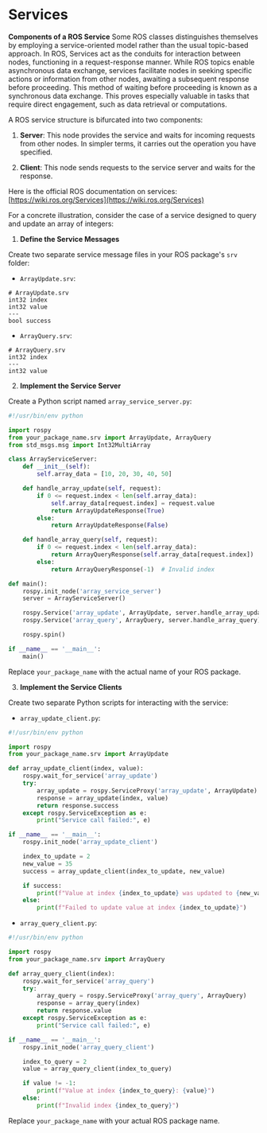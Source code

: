 # Services

**Components of a ROS Service**
Some ROS classes distinguishes themselves by employing a service-oriented model rather than the usual topic-based approach. In ROS, Services act as the conduits for interaction between nodes, functioning in a request-response manner. While ROS topics enable asynchronous data exchange, services facilitate nodes in seeking specific actions or information from other nodes, awaiting a subsequent response before proceeding. This method of waiting before proceeding is known as a synchronous data exchange. This proves especially valuable in tasks that require direct engagement, such as data retrieval or computations.

A ROS service structure is bifurcated into two components:

1. **Server**: This node provides the service and waits for incoming requests from other nodes. In simpler terms, it carries out the operation you have specified.

2. **Client**: This node sends requests to the service server and waits for the response.

Here is the official ROS documentation on services: [https://wiki.ros.org/Services](https://wiki.ros.org/Services)

For a concrete illustration, consider the case of a service designed to query and update an array of integers:

1. **Define the Service Messages**

Create two separate service message files in your ROS package's `srv` folder:

- `ArrayUpdate.srv`:

```
# ArrayUpdate.srv
int32 index
int32 value
---
bool success
```

- `ArrayQuery.srv`:
```
# ArrayQuery.srv
int32 index
---
int32 value
```

2. **Implement the Service Server**

Create a Python script named `array_service_server.py`:

```python
#!/usr/bin/env python

import rospy
from your_package_name.srv import ArrayUpdate, ArrayQuery
from std_msgs.msg import Int32MultiArray

class ArrayServiceServer:
    def __init__(self):
        self.array_data = [10, 20, 30, 40, 50]

    def handle_array_update(self, request):
        if 0 <= request.index < len(self.array_data):
            self.array_data[request.index] = request.value
            return ArrayUpdateResponse(True)
        else:
            return ArrayUpdateResponse(False)

    def handle_array_query(self, request):
        if 0 <= request.index < len(self.array_data):
            return ArrayQueryResponse(self.array_data[request.index])
        else:
            return ArrayQueryResponse(-1)  # Invalid index

def main():
    rospy.init_node('array_service_server')
    server = ArrayServiceServer()

    rospy.Service('array_update', ArrayUpdate, server.handle_array_update)
    rospy.Service('array_query', ArrayQuery, server.handle_array_query)

    rospy.spin()

if __name__ == '__main__':
    main()
```

Replace `your_package_name` with the actual name of your ROS package.

3. **Implement the Service Clients**

Create two separate Python scripts for interacting with the service:

- `array_update_client.py`:
```python
#!/usr/bin/env python

import rospy
from your_package_name.srv import ArrayUpdate

def array_update_client(index, value):
    rospy.wait_for_service('array_update')
    try:
        array_update = rospy.ServiceProxy('array_update', ArrayUpdate)
        response = array_update(index, value)
        return response.success
    except rospy.ServiceException as e:
        print("Service call failed:", e)

if __name__ == '__main__':
    rospy.init_node('array_update_client')

    index_to_update = 2
    new_value = 35
    success = array_update_client(index_to_update, new_value)

    if success:
        print(f"Value at index {index_to_update} was updated to {new_value}")
    else:
        print(f"Failed to update value at index {index_to_update}")
```

- `array_query_client.py`:
```python
#!/usr/bin/env python

import rospy
from your_package_name.srv import ArrayQuery

def array_query_client(index):
    rospy.wait_for_service('array_query')
    try:
        array_query = rospy.ServiceProxy('array_query', ArrayQuery)
        response = array_query(index)
        return response.value
    except rospy.ServiceException as e:
        print("Service call failed:", e)

if __name__ == '__main__':
    rospy.init_node('array_query_client')

    index_to_query = 2
    value = array_query_client(index_to_query)

    if value != -1:
        print(f"Value at index {index_to_query}: {value}")
    else:
        print(f"Invalid index {index_to_query}")
```

Replace `your_package_name` with your actual ROS package name.

